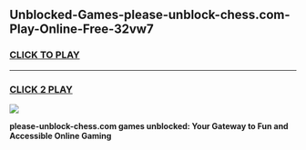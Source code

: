 
## Unblocked-Games-please-unblock-chess.com-Play-Online-Free-32vw7
<h3>
<a href="https://premium76.site?title=please-unblock-chess.com&ref=26A">CLICK TO PLAY</a></h3>
<hr>

<h3>
<a href="https://premium76.site?title=please-unblock-chess.com&ref=26A">CLICK 2 PLAY</a>
  
</h3>

<a href="https://premium76.site?title=please-unblock-chess.com&ref=26A"><img src="https://clearcache.store/games.png"></a>


**please-unblock-chess.com games unblocked: Your Gateway to Fun and Accessible Online Gaming**
